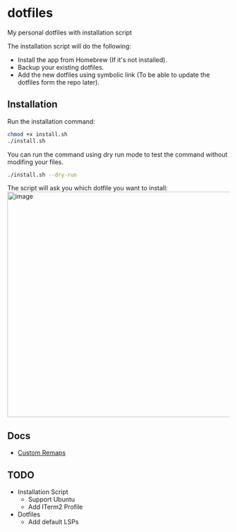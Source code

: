 # dotfiles
My personal dotfiles with installation script

The installation script will do the following:
* Install the app from Homebrew (If it's not installed).
* Backup your existing dotfiles.
* Add the new dotfiles using symbolic link (To be able to update the dotfiles form the repo later).

## Installation
Run the installation command:
```bash
chmod +x install.sh
./install.sh
```

You can run the command using dry run mode to test the command without modifing your files.
```bash
./install.sh --dry-run
```

The script will ask you which dotfile you want to install:
<img width="512" alt="image" src="https://github.com/ammardev/dotfiles/assets/16087389/c0100f36-3ab9-4d09-b655-64001905f8dc">

## Docs
* [Custom Remaps](docs/remaps.md)

## TODO
* Installation Script
  * Support Ubuntu
  * Add ITerm2 Profile
* Dotfiles
  * Add default LSPs
